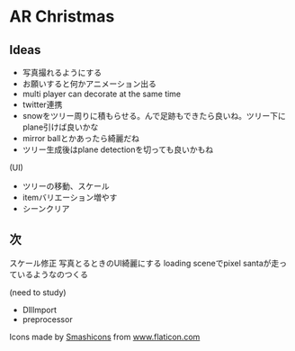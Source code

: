 # AR Christmas

## Ideas
- 写真撮れるようにする
- お願いすると何かアニメーション出る
- multi player can decorate at the same time
- twitter連携
- snowをツリー周りに積もらせる。んで足跡もできたら良いね。ツリー下にplane引けば良いかな
- mirror ballとかあったら綺麗だね
- ツリー生成後はplane detectionを切っても良いかもね

(UI)
- ツリーの移動、スケール
- itemバリエーション増やす
- シーンクリア

## 次
スケール修正
写真とるときのUI綺麗にする
loading sceneでpixel santaが走っているようなのつくる　

(need to study)
- DllImport
- preprocessor 

<div>Icons made by <a href="https://www.flaticon.com/authors/smashicons" title="Smashicons">Smashicons</a> from <a href="https://www.flaticon.com/" title="Flaticon">www.flaticon.com</a></div>